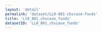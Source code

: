 ```yaml
---
layout: 'detail'
permalink: 'dataset/LL0-801-chscase-funds'
title: 'Ll0_801_chscase_funds'
datasetID: 'LL0_801_chscase_funds'
---
```

